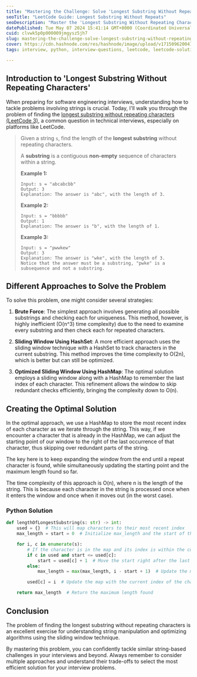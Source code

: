 ```yaml
---
title: "Mastering the Challenge: Solve 'Longest Substring Without Repeating Characters' on LeetCode"
seoTitle: "LeetCode Guide: Longest Substring Without Repeats"
seoDescription: "Master the 'Longest Substring Without Repeating Characters' on LeetCode with our detailed guide and Python solution."
datePublished: Tue May 07 2024 15:41:14 GMT+0000 (Coordinated Universal Time)
cuid: clvwk5p0p000009jmgysz5jh7
slug: mastering-the-challenge-solve-longest-substring-without-repeating-characters-on-leetcode
cover: https://cdn.hashnode.com/res/hashnode/image/upload/v1715096200419/85f2d807-6b46-42de-956d-128f9f1a7cda.jpeg
tags: interview, python, interview-questions, leetcode, leetcode-solution

---
```


## Introduction to 'Longest Substring Without Repeating Characters'

When preparing for software engineering interviews, understanding how to tackle problems involving strings is crucial. Today, I'll walk you through the problem of finding the [longest substring without repeating characters (LeetCode 3)](https://leetcode.com/problems/longest-substring-without-repeating-characters/description/), a common question in technical interviews, especially on platforms like LeetCode.

> Given a string `s`, find the length of the **longest substring** without repeating characters.
> 
> A **substring** is a contiguous **non-empty** sequence of characters within a string.
> 
> **Example 1:**
> 
> ```plaintext
> Input: s = "abcabcbb"
> Output: 3
> Explanation: The answer is "abc", with the length of 3.
> ```
> 
> **Example 2:**
> 
> ```plaintext
> Input: s = "bbbbb"
> Output: 1
> Explanation: The answer is "b", with the length of 1.
> ```
> 
> **Example 3:**
> 
> ```plaintext
> Input: s = "pwwkew"
> Output: 3
> Explanation: The answer is "wke", with the length of 3.
> Notice that the answer must be a substring, "pwke" is a subsequence and not a substring.
> ```

## Different Approaches to Solve the Problem

To solve this problem, one might consider several strategies:

1. **Brute Force**: The simplest approach involves generating all possible substrings and checking each for uniqueness. This method, however, is highly inefficient (O(n^3) time complexity) due to the need to examine every substring and then check each for repeated characters.
    
2. **Sliding Window Using HashSet**: A more efficient approach uses the sliding window technique with a HashSet to track characters in the current substring. This method improves the time complexity to O(2n), which is better but can still be optimized.
    
3. **Optimized Sliding Window Using HashMap**: The optimal solution employs a sliding window along with a HashMap to remember the last index of each character. This refinement allows the window to skip redundant checks efficiently, bringing the complexity down to O(n).
    

## Creating the Optimal Solution

In the optimal approach, we use a HashMap to store the most recent index of each character as we iterate through the string. This way, if we encounter a character that is already in the HashMap, we can adjust the starting point of our window to the right of the last occurrence of that character, thus skipping over redundant parts of the string.

The key here is to keep expanding the window from the end until a repeat character is found, while simultaneously updating the starting point and the maximum length found so far.

The time complexity of this approach is O(n), where n is the length of the string. This is because each character in the string is processed once when it enters the window and once when it moves out (in the worst case).

### Python Solution

```python
def lengthOfLongestSubstring(s: str) -> int:
    used = {}  # This will map characters to their most recent index
    max_length = start = 0  # Initialize max_length and the start of the window

    for i, c in enumerate(s):
        # If the character is in the map and its index is within the current window
        if c in used and start <= used[c]:
            start = used[c] + 1  # Move the start right after the last occurrence
        else:
            max_length = max(max_length, i - start + 1)  # Update the max_length if the current window is larger

        used[c] = i  # Update the map with the current index of the character

    return max_length  # Return the maximum length found
```

## Conclusion

The problem of finding the longest substring without repeating characters is an excellent exercise for understanding string manipulation and optimizing algorithms using the sliding window technique.

By mastering this problem, you can confidently tackle similar string-based challenges in your interviews and beyond. Always remember to consider multiple approaches and understand their trade-offs to select the most efficient solution for your interview problems.